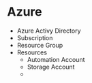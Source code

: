 # Azure

- Azure Activy Directory 
- Subscription
- Resource Group
- Resources
  - Automation Account
  - Storage Account
  - 

